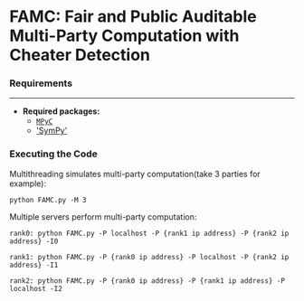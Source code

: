 # FAMC: Fair and Public Auditable Multi-Party Computation with Cheater Detection

### Requirements
---

* **Required packages:**
  * [`MPyC`](https://github.com/lschoe/mpyc)
  * ['SymPy'](https://github.com/sympy/sympy)

### Executing the Code

Multithreading simulates multi-party computation(take 3 parties for example):

	python FAMC.py -M 3
	
Multiple servers perform multi-party computation:
	
	rank0: python FAMC.py -P localhost -P {rank1 ip address} -P {rank2 ip address} -I0

	rank1: python FAMC.py -P {rank0 ip address} -P localhost -P {rank2 ip address} -I1

	rank2: python FAMC.py -P {rank0 ip address} -P {rank1 ip address} -P localhost -I2
